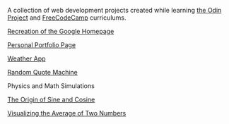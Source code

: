 A collection of web development projects created while learning <A HREF="http://www.theodinproject.com/">the Odin Project</a> and <A HREF ="https://www.freecodecamp.com/engineerwithoutfear">FreeCodeCamp</a> curriculums. 

<A href="http://engineerwithoutfear.github.io/web_dev/TheOdinProject/google-homepage/index.html">Recreation of the Google Homepage</a>

<A HREF="http://engineerwithoutfear.github.io/web_dev/FreeCodeCamp/portfolio-page/index.html">Personal Portfolio Page</a>

<A HREF="http://engineerwithoutfear.github.io/web_dev/FreeCodeCamp/weather-report/index.html">Weather App</a>

<A HREF="http://engineerwithoutfear.github.io/web_dev/FreeCodeCamp/random-quote-machine/index.html">Random Quote Machine</a>

Physics and Math Simulations

<A HREF="http://engineerwithoutfear.github.io/web_dev/physics_sims/origin-sine-cosine/index.html">The Origin of Sine and Cosine</a>


<A HREF="http://engineerwithoutfear.github.io/web_dev/physics_sims/visualizing-averages/index.html">Visualizing the Average of Two Numbers</a>



